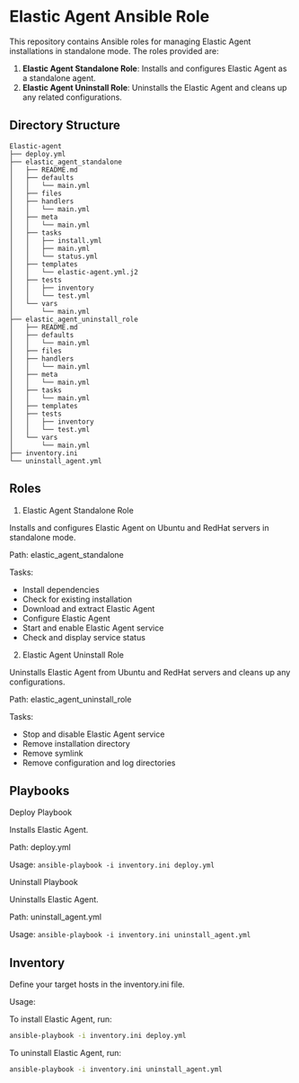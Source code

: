 # Elastic Agent Ansible Role

This repository contains Ansible roles for managing Elastic Agent installations in standalone mode. The roles provided are:

1. **Elastic Agent Standalone Role**: Installs and configures Elastic Agent as a standalone agent.
2. **Elastic Agent Uninstall Role**: Uninstalls the Elastic Agent and cleans up any related configurations.

## Directory Structure

```
Elastic-agent
├── deploy.yml
├── elastic_agent_standalone
│   ├── README.md
│   ├── defaults
│   │   └── main.yml
│   ├── files
│   ├── handlers
│   │   └── main.yml
│   ├── meta
│   │   └── main.yml
│   ├── tasks
│   │   ├── install.yml
│   │   ├── main.yml
│   │   └── status.yml
│   ├── templates
│   │   └── elastic-agent.yml.j2
│   ├── tests
│   │   ├── inventory
│   │   └── test.yml
│   └── vars
│       └── main.yml
├── elastic_agent_uninstall_role
│   ├── README.md
│   ├── defaults
│   │   └── main.yml
│   ├── files
│   ├── handlers
│   │   └── main.yml
│   ├── meta
│   │   └── main.yml
│   ├── tasks
│   │   └── main.yml
│   ├── templates
│   ├── tests
│   │   ├── inventory
│   │   └── test.yml
│   └── vars
│       └── main.yml
├── inventory.ini
└── uninstall_agent.yml
```

## Roles

1. Elastic Agent Standalone Role

Installs and configures Elastic Agent on Ubuntu and RedHat servers in standalone mode.

Path: elastic_agent_standalone

Tasks:
- Install dependencies
- Check for existing installation
- Download and extract Elastic Agent
- Configure Elastic Agent
- Start and enable Elastic Agent service
- Check and display service status

2. Elastic Agent Uninstall Role

Uninstalls Elastic Agent from Ubuntu and RedHat servers and cleans up any configurations.

Path: elastic_agent_uninstall_role

Tasks:
- Stop and disable Elastic Agent service
- Remove installation directory
- Remove symlink
- Remove configuration and log directories

## Playbooks

Deploy Playbook

Installs Elastic Agent.

Path: deploy.yml

Usage: `ansible-playbook -i inventory.ini deploy.yml`

Uninstall Playbook

Uninstalls Elastic Agent.

Path: uninstall_agent.yml

Usage: `ansible-playbook -i inventory.ini uninstall_agent.yml`

## Inventory

Define your target hosts in the inventory.ini file.

Usage:

To install Elastic Agent, run:

```bash
ansible-playbook -i inventory.ini deploy.yml
```

To uninstall Elastic Agent, run:

```bash
ansible-playbook -i inventory.ini uninstall_agent.yml
```
